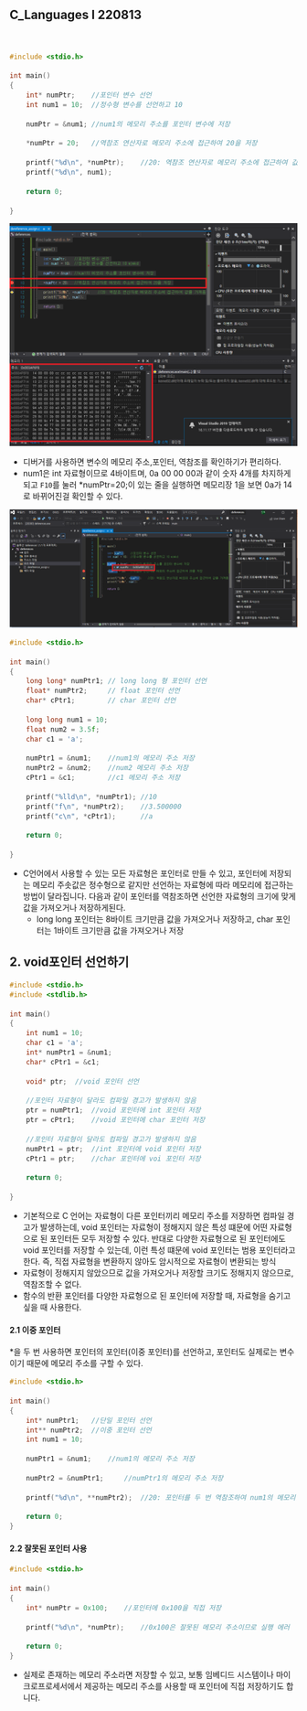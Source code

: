 

## C_Languages l 220813





```c


#include <stdio.h>

int main()
{
	int* numPtr;	//포인터 변수 선언
	int num1 = 10;	//정수형 변수를 선언하고 10

	numPtr = &num1;	//num1의 메모리 주소를 포인터 변수에 저장

	*numPtr = 20;	//역참조 연산자로 메모리 주소에 접근하여 20을 저장

	printf("%d\n", *numPtr);	//20: 역참조 연산자로 메모리 주소에 접근하여 값을 가져옴
	printf("%d\n", num1);

	return 0;

}
```









![image-20220813181854291](https://github.com/jinsirie/TIL/blob/add2b030de0cd0cbe1fde8ec0120cfeb0d26dd6a/img/image-20220813181854291.png)

- 디버거를 사용하면 변수의 메모리 주소,포인터, 역참조를 확인하기가 편리하다.
- num1은 int 자료형이므로 4바이트며, 0a 00 00 00과 같이 숫자 4개를 차지하게 되고 `F10`를  눌러 *numPtr=20;이 있는 줄을 실행하면 메모리장 1을 보면 0a가 14로 바뀌어진걸 확인할 수 있다.

![image-20220813182624274](https://github.com/jinsirie/TIL/blob/ba740ade531b5504c0363caef5c07bb30dfbaead/img/image-20220813182624274.png)







```c
#include <stdio.h>

int main()
{
	long long* numPtr1;	// long long 형 포인터 선언
	float* numPtr2;		// float 포인터 선언
	char* cPtr1;		// char 포인터 선언

	long long num1 = 10;
	float num2 = 3.5f;
	char c1 = 'a';

	numPtr1 = &num1;	//num1의 메모리 주소 저장
	numPtr2 = &num2;	//num2 메모리 주소 저장
	cPtr1 = &c1;		//c1 메모리 주소 저장

	printf("%lld\n", *numPtr1);	//10
	printf("f\n", *numPtr2);	//3.500000
	printf("c\n", *cPtr1);		//a

	return 0;

}
```

- C언어에서 사용할 수 있는 모든 자료형은 포인터로 만들 수 있고, 포인터에 저장되는 메모리 주솟값은 정수형으로 같지만 선언하는 자료형에 따라 메모리에 접근하는 방법이 달라집니다. 다음과 같이 포인터를 역참조하면 선언한 자료형의 크기에 맞게 값을 가져오거나 저장하게된다.
  - long long 포인터는 8바이트 크기만큼 값을 가져오거나 저장하고, char 포인터는 1바이트 크기만큼 값을 가져오거나 저장



## 2. void포인터  선언하기









```c
#include <stdio.h>
#include <stdlib.h>

int main()
{
	int num1 = 10;
	char c1 = 'a';
	int* numPtr1 = &num1;
	char* cPtr1 = &c1;

	void* ptr;	//void 포인터 선언

	//포인터 자료형이 달라도 컴파일 경고가 발생하지 않음
	ptr = numPtr1;	//void 포인터에 int 포인터 저장
	ptr = cPtr1;	//void 포인터에 char 포인터 저장

	//포인터 자료형이 달라도 컴파일 경고가 발생하지 않음
	numPtr1 = ptr;	//int 포인터에 void 포인터 저장
	cPtr1 = ptr;	//char 포인터에 voi 포인터 저장

	return 0;

}
```

- 기본적으로 C 언어는 자료형이 다른 포인터끼리 메모리 주소를 저장하면 컴파일 경고가 발생하는데, void 포인터는 자료형이 정해지지 않은 특성 떄문에 어떤 자료형으로 된 포인터든 모두 저장할 수 있다. 반대로 다양한 자료형으로 된 포인터에도 void 포인터를 저장할 수 있는데, 이런 특성 떄문에 void 포인터는 범용 포인터라고 한다. 즉, 직접 자료형을 변환하지 않아도 암시적으로 자료형이 변환되는 방식
- 자료형이 정해지지 않았으므로 값을 가져오거나 저장할 크기도 정해지지 않으므로, 역참조할 수 없다.
- 함수의 반환 포인터를 다양한 자료형으로 된 포인터에 저장할 때, 자료형을 숨기고 싶을 때 사용한다.



#### 2.1 이중 포인터

*을 두 번 사용하면 포인터의 포인터(이중 포인터)를 선언하고, 포인터도 실제로는 변수이기 때문에 메모리 주소를 구할 수 있다.

```c
#include <stdio.h>

int main()
{
	int* numPtr1;	//단일 포인터 선언
	int** numPtr2;	//이중 포인터 선언
	int num1 = 10;

	numPtr1 = &num1;	//num1의 메모리 주소 저장

	numPtr2 = &numPtr1;		//numPtr1의 메모리 주소 저장

	printf("%d\n", **numPtr2);	//20: 포인터를 두 번 역참조하여 num1의 메모리 주소에 접근

	return 0;
}
```



#### 2.2 잘못된 포인터 사용



```c
#include <stdio.h>

int main()
{
	int* numPtr = 0x100;	//포인터에 0x100을 직접 저장
	
	printf("%d\n", *numPtr);	//0x100은 잘못된 메모리 주소이므로 실행 에러

	return 0;
}
```

- 실제로 존재하는 메모리 주소라면 저장할 수 있고, 보통 임베디드 시스템이나 마이크로프로세서에서 제공하는 메모리 주소를 사용할 때 포인터에 직접 저장하기도 합니다.
